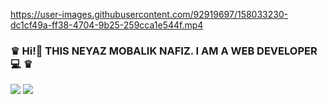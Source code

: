 

https://user-images.githubusercontent.com/92919697/158033230-dc1cf49a-ff38-4704-9b25-259cca1e544f.mp4


 ### ♛ Hi!👋 THIS NEYAZ MOBALIK NAFIZ. I AM A WEB DEVELOPER  💻 ♛
<img src="https://github-readme-stats.vercel.app/api?username=neyaznafiz&show_icons=true&theme=light&line_height=27"> <img src="https://github-readme-stats.vercel.app/api/top-langs/?username=neyaznafiz&theme=light&hide_langs_below=1">
